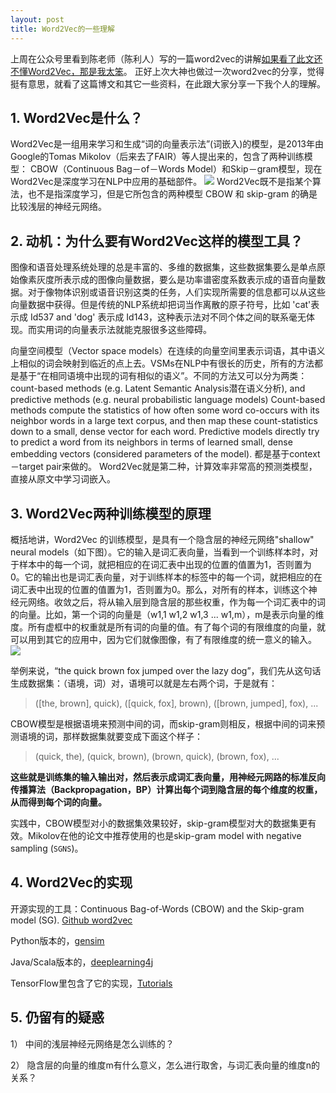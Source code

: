 ```yaml
---
layout: post
title: Word2Vec的一些理解
---
```


上周在公众号里看到陈老师（陈利人）写的一篇word2vec的讲解[如果看了此文还不懂Word2Vec，那是我太笨](http://mp.weixin.qq.com/s/nPqrQJTIvVq36rU7NRghSg)。
正好上次大神也做过一次word2vec的分享，觉得挺有意思，就看了这篇博文和其它一些资料，在此跟大家分享一下我个人的理解。

## 1. Word2Vec是什么？
Word2Vec是一组用来学习和生成“词的向量表示法”(词嵌入)的模型，是2013年由Google的Tomas Mikolov（后来去了FAIR）等人提出来的，包含了两种训练模型： CBOW（Continuous Bag－of－Words Model）和Skip－gram模型，现在Word2Vec是深度学习在NLP中应用的基础部件。
<img src="http://7xqyb5.com1.z0.glb.clouddn.com/tomas-mikolov.png">
Word2Vec既不是指某个算法，也不是指深度学习，但是它所包含的两种模型 CBOW 和 skip-gram 的确是比较浅层的神经元网络。

## 2. 动机：为什么要有Word2Vec这样的模型工具？
图像和语音处理系统处理的总是丰富的、多维的数据集，这些数据集要么是单点原始像素灰度所表示成的图像向量数据，要么是功率谱密度系数表示成的语音向量数据。对于像物体识别或语音识别这类的任务，人们实现所需要的信息都可以从这些向量数据中获得。但是传统的NLP系统却把词当作离散的原子符号，比如 'cat'表示成 Id537 and 'dog' 表示成 Id143，这种表示法对不同个体之间的联系毫无体现。而实用词的向量表示法就能克服很多这些障碍。

向量空间模型（Vector space models）在连续的向量空间里表示词语，其中语义上相似的词会映射到临近的点上去。VSMs在NLP中有很长的历史，所有的方法都是基于“在相同语境中出现的词有相似的语义”。不同的方法又可以分为两类：count-based methods (e.g. Latent Semantic Analysis潜在语义分析), and predictive methods (e.g. neural probabilistic language models)
Count-based methods compute the statistics of how often some word co-occurs with its neighbor words in a large text corpus, and then map these count-statistics down to a small, dense vector for each word. Predictive models directly try to predict a word from its neighbors in terms of learned small, dense embedding vectors (considered parameters of the model). 都是基于context－target pair来做的。
Word2Vec就是第二种，计算效率非常高的预测类模型，直接从原文中学习词嵌入。

## 3. Word2Vec两种训练模型的原理

概括地讲，Word2Vec 的训练模型，是具有一个隐含层的神经元网络"shallow" neural models（如下图）。它的输入是词汇表向量，当看到一个训练样本时，对于样本中的每一个词，就把相应的在词汇表中出现的位置的值置为1，否则置为0。它的输出也是词汇表向量，对于训练样本的标签中的每一个词，就把相应的在词汇表中出现的位置的值置为1，否则置为0。那么，对所有的样本，训练这个神经元网络。收敛之后，将从输入层到隐含层的那些权重，作为每一个词汇表中的词的向量。比如，第一个词的向量是（w1,1 w1,2 w1,3 ... w1,m），m是表示向量的维度。所有虚框中的权重就是所有词的向量的值。有了每个词的有限维度的向量，就可以用到其它的应用中，因为它们就像图像，有了有限维度的统一意义的输入。
<img src="http://mmbiz.qpic.cn/mmbiz_jpg/uVhqWvaiaiaPP9FqiaSH0OWTSoURSibdiaQdfknWoPSUcWAu3aEc14oNDKhoahGfR617BX89SU9aSv9FAE5epIDd95g/640">

举例来说，“the quick brown fox jumped over the lazy dog”，我们先从这句话生成数据集：（语境，词）对，语境可以就是左右两个词，于是就有：
> ([the, brown], quick), ([quick, fox], brown), ([brown, jumped], fox), ...

CBOW模型是根据语境来预测中间的词，而skip-gram则相反，根据中间的词来预测语境的词，那样数据集就要变成下面这个样子：
> (quick, the), (quick, brown), (brown, quick), (brown, fox), ...

**这些就是训练集的输入输出对，然后表示成词汇表向量，用神经元网路的标准反向传播算法（Backpropagation，BP）计算出每个词到隐含层的每个维度的权重，从而得到每个词的向量。**

实践中，CBOW模型对小的数据集效果较好，skip-gram模型对大的数据集更有效。Mikolov在他的论文中推荐使用的也是skip-gram model with negative sampling (``SGNS``)。

## 4. Word2Vec的实现

开源实现的工具：Continuous Bag-of-Words (CBOW) and the Skip-gram model (SG). [Github word2vec](https://github.com/dav/word2vec)

Python版本的，[gensim](http://radimrehurek.com/gensim/models/word2vec.html)

Java/Scala版本的，[deeplearning4j](https://deeplearning4j.org/word2vec.html)

TensorFlow里包含了它的实现，[Tutorials](https://www.tensorflow.org/tutorials/word2vec)

## 5. 仍留有的疑惑

1） 中间的浅层神经元网络是怎么训练的？

2） 隐含层的向量的维度m有什么意义，怎么进行取舍，与词汇表向量的维度n的关系？
